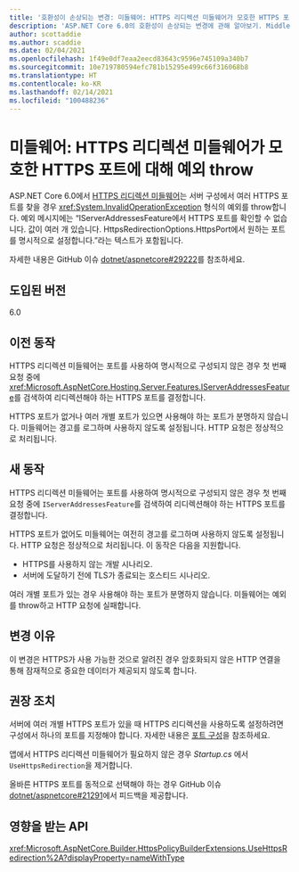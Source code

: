 ```yaml
---
title: '호환성이 손상되는 변경: 미들웨어: HTTPS 리디렉션 미들웨어가 모호한 HTTPS 포트에 대해 예외 throw'
description: 'ASP.NET Core 6.0의 호환성이 손상되는 변경에 관해 알아보기. Middleware: HTTPS 리디렉션 미들웨어가 모호한 HTTPS 포트에 대해 예외 throw'
author: scottaddie
ms.author: scaddie
ms.date: 02/04/2021
ms.openlocfilehash: 1f49e0df7eaa2eecd83643c9596e745109a340b7
ms.sourcegitcommit: 10e719780594efc781b15295e499c66f316068b8
ms.translationtype: HT
ms.contentlocale: ko-KR
ms.lasthandoff: 02/14/2021
ms.locfileid: "100488236"
---
```

# <a name="middleware-https-redirection-middleware-throws-exception-on-ambiguous-https-ports"></a>미들웨어: HTTPS 리디렉션 미들웨어가 모호한 HTTPS 포트에 대해 예외 throw

ASP.NET Core 6.0에서 [HTTPS 리디렉션 미들웨어](xref:Microsoft.AspNetCore.Builder.HttpsPolicyBuilderExtensions.UseHttpsRedirection%2A)는 서버 구성에서 여러 HTTPS 포트를 찾을 경우 <xref:System.InvalidOperationException> 형식의 예외를 throw합니다. 예외 메시지에는 “IServerAddressesFeature에서 HTTPS 포트를 확인할 수 없습니다. 값이 여러 개 있습니다. HttpsRedirectionOptions.HttpsPort에서 원하는 포트를 명시적으로 설정합니다.”라는 텍스트가 포함됩니다.

자세한 내용은 GitHub 이슈 [dotnet/aspnetcore#29222](https://github.com/dotnet/aspnetcore/issues/29222)를 참조하세요.

## <a name="version-introduced"></a>도입된 버전

6.0

## <a name="old-behavior"></a>이전 동작

HTTPS 리디렉션 미들웨어는 포트를 사용하여 명시적으로 구성되지 않은 경우 첫 번째 요청 중에 <xref:Microsoft.AspNetCore.Hosting.Server.Features.IServerAddressesFeature>를 검색하여 리디렉션해야 하는 HTTPS 포트를 결정합니다.

HTTPS 포트가 없거나 여러 개별 포트가 있으면 사용해야 하는 포트가 분명하지 않습니다. 미들웨어는 경고를 로그하며 사용하지 않도록 설정됩니다. HTTP 요청은 정상적으로 처리됩니다.

## <a name="new-behavior"></a>새 동작

HTTPS 리디렉션 미들웨어는 포트를 사용하여 명시적으로 구성되지 않은 경우 첫 번째 요청 중에 `IServerAddressesFeature`를 검색하여 리디렉션해야 하는 HTTPS 포트를 결정합니다.

HTTPS 포트가 없어도 미들웨어는 여전히 경고를 로그하며 사용하지 않도록 설정됩니다. HTTP 요청은 정상적으로 처리됩니다. 이 동작은 다음을 지원합니다.

* HTTPS를 사용하지 않는 개발 시나리오.
* 서버에 도달하기 전에 TLS가 종료되는 호스티드 시나리오.

여러 개별 포트가 있는 경우 사용해야 하는 포트가 분명하지 않습니다. 미들웨어는 예외를 throw하고 HTTP 요청에 실패합니다.

## <a name="reason-for-change"></a>변경 이유

이 변경은 HTTPS가 사용 가능한 것으로 알려진 경우 암호화되지 않은 HTTP 연결을 통해 잠재적으로 중요한 데이터가 제공되지 않도록 합니다.

## <a name="recommended-action"></a>권장 조치

서버에 여러 개별 HTTPS 포트가 있을 때 HTTPS 리디렉션을 사용하도록 설정하려면 구성에서 하나의 포트를 지정해야 합니다. 자세한 내용은 [포트 구성](/aspnet/core/security/enforcing-ssl?view=aspnetcore-5.0&preserve-view=true#port-configuration)을 참조하세요.

앱에서 HTTPS 리디렉션 미들웨어가 필요하지 않은 경우 *Startup.cs* 에서 `UseHttpsRedirection`을 제거합니다.

올바른 HTTPS 포트를 동적으로 선택해야 하는 경우 GitHub 이슈 [dotnet/aspnetcore#21291](https://github.com/dotnet/aspnetcore/issues/21291)에서 피드백을 제공합니다.

## <a name="affected-apis"></a>영향을 받는 API

<xref:Microsoft.AspNetCore.Builder.HttpsPolicyBuilderExtensions.UseHttpsRedirection%2A?displayProperty=nameWithType>

<!--

## Category

ASP.NET Core

## Affected APIs

`Overload:Microsoft.AspNetCore.Builder.HttpsPolicyBuilderExtensions.UseHttpsRedirection`

-->
